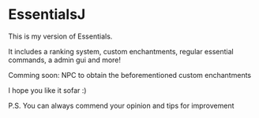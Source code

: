 # EssentialsJ

This is my version of Essentials.

It includes a ranking system, custom enchantments, regular essential commands, a admin gui and more!

Comming soon: NPC to obtain the beforementioned custom enchantments

I hope you like it sofar :) 

P.S. You can always commend your opinion and tips for improvement
